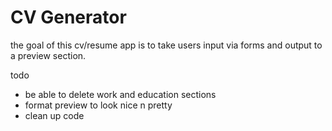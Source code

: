 # CV Generator

the goal of this cv/resume app is to take users input via forms and output to a preview section.

todo

- be able to delete work and education sections
- format preview to look nice n pretty
- clean up code